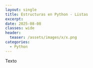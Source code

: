 ```yaml
---
layout: single
title: Estructuras en Python - Listas
excerpt: 
date: 2025-08-08
classes: wide
header:
  teaser: /assets/images/x/x.png
categories:
  - Python
---
```


Texto